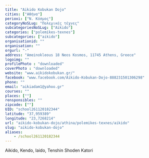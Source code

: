 ```yaml
---
title: "Aikido Kobukan Dojo"
cities: ["Αθήνα"]
perioxi: ["Ν. Κόσμος"]
categoryNoSLug: "Πολεμικές τέχνες"
subcategoriesNoSLug: ["Aikido"]
categories: ["polemikes-texnes"]
subcategories: ["aikido"]
organisationid: ""
organisation: ""
orgurl: "-"
address: "Ameinokleous 18 Neos Kosmos, 11745 Athens, Greece"
logoimg: ""
profilePhoto : "downloaded"
coverPhoto : "downloaded"
website: "www.aikidokobukan.gr/"
facebook: "www.facebook.com/Aikido-Kobukan-Dojo-888231501306298"
phone: ""
email: "aikiadam1@yahoo.gr"
courses: ""
places: [""]
rensponsibles: ""
zipcode: [""]
UID: "school261120182344"
latitude: "37,959389"
longitude: "23,7268214"
url: "aikido-kobukan-dojo/athina/polemikes-texnes/aikido"
slug: "aikido-kobukan-dojo"
aliases:
    - /school261120182344
---
```



Aikido, Kendo, Iaido, Tenshin Shoden Katori

